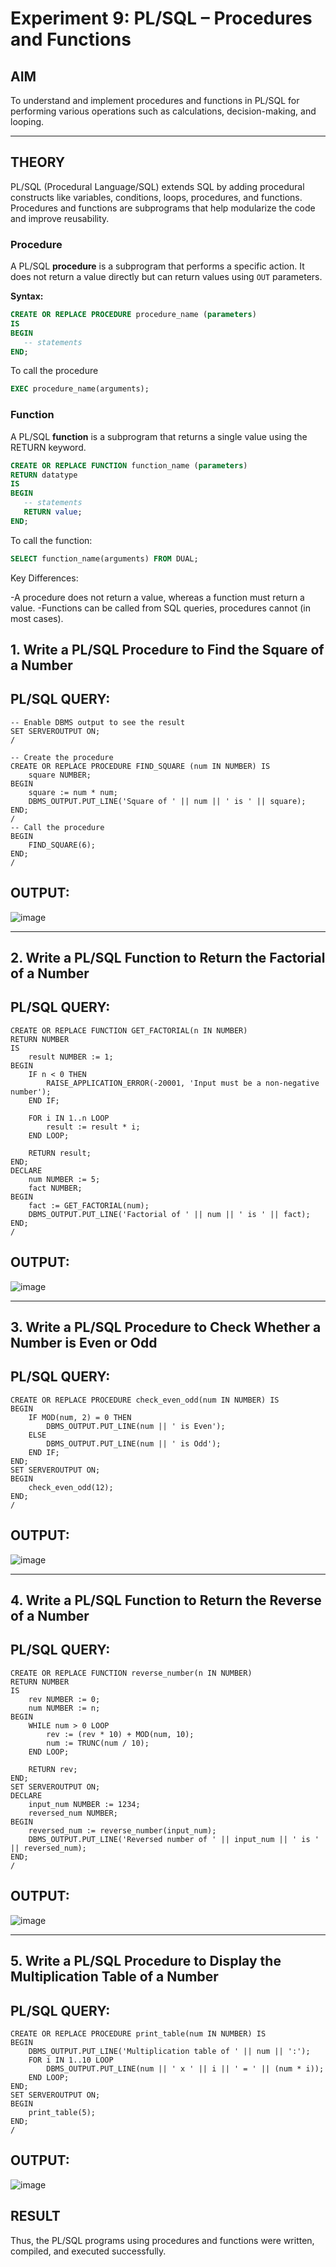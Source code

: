 # Experiment 9: PL/SQL – Procedures and Functions

## AIM
To understand and implement procedures and functions in PL/SQL for performing various operations such as calculations, decision-making, and looping.

---

## THEORY

PL/SQL (Procedural Language/SQL) extends SQL by adding procedural constructs like variables, conditions, loops, procedures, and functions. Procedures and functions are subprograms that help modularize the code and improve reusability.

### **Procedure**
A PL/SQL **procedure** is a subprogram that performs a specific action. It does not return a value directly but can return values using `OUT` parameters.

**Syntax:**
```sql
CREATE OR REPLACE PROCEDURE procedure_name (parameters)
IS
BEGIN
   -- statements
END;
```

To call the procedure

```sql
EXEC procedure_name(arguments);
```

### **Function**
A PL/SQL **function** is a subprogram that returns a single value using the RETURN keyword.

```sql
CREATE OR REPLACE FUNCTION function_name (parameters)
RETURN datatype
IS
BEGIN
   -- statements
   RETURN value;
END;
```

To call the function:

```sql
SELECT function_name(arguments) FROM DUAL;
```

Key Differences:

-A procedure does not return a value, whereas a function must return a value.
-Functions can be called from SQL queries, procedures cannot (in most cases).

## 1. Write a PL/SQL Procedure to Find the Square of a Number
## PL/SQL QUERY:
```
-- Enable DBMS output to see the result
SET SERVEROUTPUT ON;
/

-- Create the procedure
CREATE OR REPLACE PROCEDURE FIND_SQUARE (num IN NUMBER) IS
    square NUMBER;
BEGIN
    square := num * num;
    DBMS_OUTPUT.PUT_LINE('Square of ' || num || ' is ' || square);
END;
/
-- Call the procedure
BEGIN
    FIND_SQUARE(6);
END;
/
```

## OUTPUT:
![image](https://github.com/user-attachments/assets/83e703de-4c6b-4330-b434-17fa555f27c5)

---

## 2. Write a PL/SQL Function to Return the Factorial of a Number

## PL/SQL QUERY:
```
CREATE OR REPLACE FUNCTION GET_FACTORIAL(n IN NUMBER)
RETURN NUMBER
IS
    result NUMBER := 1;
BEGIN
    IF n < 0 THEN
        RAISE_APPLICATION_ERROR(-20001, 'Input must be a non-negative number');
    END IF;

    FOR i IN 1..n LOOP
        result := result * i;
    END LOOP;

    RETURN result;
END;
DECLARE
    num NUMBER := 5;
    fact NUMBER;
BEGIN
    fact := GET_FACTORIAL(num);
    DBMS_OUTPUT.PUT_LINE('Factorial of ' || num || ' is ' || fact);
END;
/
```
## OUTPUT:
![image](https://github.com/user-attachments/assets/6476593e-e523-4803-b3be-918c6deaee67)

---

## 3. Write a PL/SQL Procedure to Check Whether a Number is Even or Odd

## PL/SQL QUERY:
```
CREATE OR REPLACE PROCEDURE check_even_odd(num IN NUMBER) IS
BEGIN
    IF MOD(num, 2) = 0 THEN
        DBMS_OUTPUT.PUT_LINE(num || ' is Even');
    ELSE
        DBMS_OUTPUT.PUT_LINE(num || ' is Odd');
    END IF;
END;
SET SERVEROUTPUT ON;
BEGIN
    check_even_odd(12);
END;
/
```
## OUTPUT:
![image](https://github.com/user-attachments/assets/814acc76-c787-4bce-8427-d23820d577ea)

---

## 4. Write a PL/SQL Function to Return the Reverse of a Number

## PL/SQL QUERY:
```
CREATE OR REPLACE FUNCTION reverse_number(n IN NUMBER)
RETURN NUMBER
IS
    rev NUMBER := 0;
    num NUMBER := n;
BEGIN
    WHILE num > 0 LOOP
        rev := (rev * 10) + MOD(num, 10);
        num := TRUNC(num / 10);
    END LOOP;

    RETURN rev;
END;
SET SERVEROUTPUT ON;
DECLARE
    input_num NUMBER := 1234;
    reversed_num NUMBER;
BEGIN
    reversed_num := reverse_number(input_num);
    DBMS_OUTPUT.PUT_LINE('Reversed number of ' || input_num || ' is ' || reversed_num);
END;
/
```
## OUTPUT:
![image](https://github.com/user-attachments/assets/d218770a-d8b3-427d-8c69-29e0567aa188)

---

## 5. Write a PL/SQL Procedure to Display the Multiplication Table of a Number

## PL/SQL QUERY:
```
CREATE OR REPLACE PROCEDURE print_table(num IN NUMBER) IS
BEGIN
    DBMS_OUTPUT.PUT_LINE('Multiplication table of ' || num || ':');
    FOR i IN 1..10 LOOP
        DBMS_OUTPUT.PUT_LINE(num || ' x ' || i || ' = ' || (num * i));
    END LOOP;
END;
SET SERVEROUTPUT ON;
BEGIN
    print_table(5);
END;
/
```
## OUTPUT:
![image](https://github.com/user-attachments/assets/f76b8098-52c7-4eb4-ad59-b87783510d27)

## RESULT
Thus, the PL/SQL programs using procedures and functions were written, compiled, and executed successfully.
